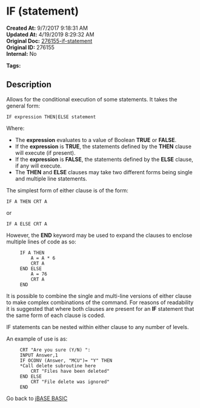 # IF (statement)

**Created At:** 9/7/2017 9:18:31 AM  
**Updated At:** 4/19/2019 8:29:32 AM  
**Original Doc:** [276155-if-statement](https://docs.jbase.com/36868-jbase-basic/276155-if-statement)  
**Original ID:** 276155  
**Internal:** No  

**Tags:**
<badge text='if/else' vertical='middle' />
<badge text='if/then/else' vertical='middle' />
<badge text='if/then' vertical='middle' />
<badge text='if not' vertical='middle' />
<badge text='if else then' vertical='middle' />
<badge text='if then else' vertical='middle' />
<badge text='if then' vertical='middle' />
<badge text='if else' vertical='middle' />
<badge text='program control' vertical='middle' />
<badge text='program execution ' vertical='middle' />

## Description

Allows for the conditional execution of some statements. It takes the general form:

```
IF expression THEN|ELSE statement
```

Where:

- The **expression** evaluates to a value of Boolean **TRUE** or **FALSE**.
- If the **expression** is **TRUE**, the statements defined by the **THEN** clause will execute (if present).
- If the **expression** is **FALSE**, the statements defined by the **ELSE** clause, if any will execute.
- The **THEN** and **ELSE** clauses may take two different forms being single and multiple line statements.

The simplest form of either clause is of the form:

```
IF A THEN CRT A
```

or

```
IF A ELSE CRT A
```

However, the **END** keyword may be used to expand the clauses to enclose multiple lines of code as so:

```
     IF A THEN
         A = A * 6
         CRT A
     END ELSE
         A = 76
         CRT A
     END
```

It is possible to combine the single and multi-line versions of either clause to make complex combinations of the command. For reasons of readability it is suggested that where both clauses are present for an **IF** statement that the same form of each clause is coded.

IF statements can be nested within either clause to any number of levels.

An example of use is as:

```
     CRT "Are you sure (Y/N) ":
     INPUT Answer,1
     IF OCONV (Answer, "MCU")= "Y" THEN
     *Call delete subroutine here
         CRT "Files have been deleted"
     END ELSE
         CRT "File delete was ignored"
     END
```

Go back to [jBASE BASIC](./../README.md)
